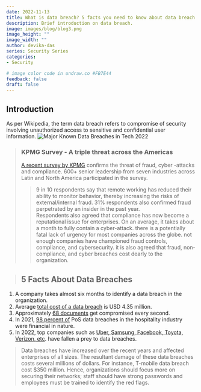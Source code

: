 ```yaml
---
date: 2022-11-13
title: What is data breach? 5 facts you need to know about data breach
description: Brief introduction on data breach.
image: images/blog/blog3.png
image_height: ""
image_width: ""
author: devika-das
series: Security Series
categories:
- Security

# image color code in undraw.co #FB7E44 
feedback: false
draft: false
---
```


 
 ## Introduction
As per Wikipedia, the term data breach refers to compromise of security involving unauthorized access to sensitive and confidential user information. 
![Major Known Data Breaches in Tech 2022](https://venngage-wordpress.s3.amazonaws.com/uploads/2022/09/data-breach-2022-template-preview-1024x663.png)
> ### KPMG Survey - A triple threat across the Americas
> [A recent survey by KPMG](https://home.kpmg/xx/en/home/insights/2022/01/kpmg-fraud-outlook-survey.html) confirms the threat of fraud, cyber -attacks and compliance. 600+ senior leadership from seven industries across Latin and North America participated in the survey. 
>> 9 in 10 respondents say that remote working has reduced their ability to monitor behavior, thereby increasing the risks of external/internal fraud. 
>31% respondents also confirmed fraud perpetrated by an insider in the past year.  
Respondents also agreed that compliance has now become a reputational issue for enterprises. On an average, it takes about a month to fully contain a cyber-attack. there is a potentially fatal lack of urgency for most companies across the globe. not enough companies have championed fraud controls, compliance, and cybersecurity. 
it is also agreed that fraud, non-compliance, and cyber breaches cost dearly to the organization. 

> ## 5 Facts About Data Breaches 
> 
 1. A company takes almost six months to identify a data breach in the organization.
 2. Average [total cost of a data breach](https://www.ibm.com/reports/data-breach) is USD 4.35 million.
 3. Approximately [68 documents](https://venngage.com/blog/data-breach-2022) get compromised every second.
 4. In 2021, [98 percent of](https://www.verizon.com/business/resources/reports/dbir/2020/data-breach-statistics-by-industry/accommodation-food-services/) PoS data breaches in the hospitality industry were financial in nature. 
 5. In 2022, top companies such as [Uber, Samsung, Facebook, Toyota, Verizon, etc](https://tech.co/news/data-breaches-2022-so-far). have fallen a prey to data breaches.

> Data breaches have increased over the recent years and affected enterprises of all sizes. The resultant damage of these data breaches costs several millions of dollars. For instance, T-mobile data breach cost $350 million. Hence, organizations should focus more on securing their networks; staff should have strong passwords and employees must be trained to identify the red flags. 

